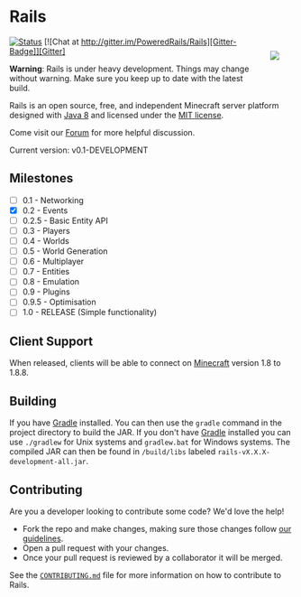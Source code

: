 Rails
=====
<img hspace='25' vspace='25' align="right" src="https://avatars2.githubusercontent.com/u/12877088?s=200">

[![Status][Travis-Badge]][Travis] [![Chat at http://gitter.im/PoweredRails/Rails][Gitter-Badge]][Gitter]

**Warning**: Rails is under heavy development. Things may change without warning. Make sure you keep up to date with the latest build.

Rails is an open source, free, and independent Minecraft server platform designed with [Java 8] and licensed under the [MIT license].

Come visit our [Forum] for more helpful discussion.

Current version: v0.1-DEVELOPMENT

## Milestones

- [ ] 0.1 - Networking
- [x] 0.2 - Events
- [ ] 0.2.5 - Basic Entity API
- [ ] 0.3 - Players
- [ ] 0.4 - Worlds
- [ ] 0.5 - World Generation
- [ ] 0.6 - Multiplayer
- [ ] 0.7 - Entities
- [ ] 0.8 - Emulation
- [ ] 0.9 - Plugins
- [ ] 0.9.5 - Optimisation
- [ ] 1.0 - RELEASE (Simple functionality)

## Client Support

When released, clients will be able to connect on [Minecraft] version 1.8 to 1.8.8.

## Building

If you have [Gradle] installed. You can then use the `gradle` command in the project directory
to build the JAR. If you don't have [Gradle] installed you can use `./gradlew` for Unix systems and
`gradlew.bat` for Windows systems. The compiled JAR can then be found in `/build/libs` labeled
`rails-vX.X.X-development-all.jar`.

## Contributing

Are you a developer looking to contribute some code? We'd love the help!
* Fork the repo and make changes, making sure those changes follow [our guidelines][Contributer].
* Open a pull request with your changes.
* Once your pull request is reviewed by a collaborator it will be merged.

See the [`CONTRIBUTING.md`][Contributer] file for more information on how to contribute to Rails.

[MIT license]: https://opensource.org/licenses/MIT
[Minecraft]: https://minecraft.net/
[Java 8]: http://www.oracle.com/technetwork/java/javase/overview/java8-2100321.html
[Gitter]: https://gitter.im/PoweredRails/Rails
[Gitter-Badge]: https://badges.gitter.im/Join%20Chat.svg
[Travis]: https://travis-ci.org/PoweredRails/Rails
[Travis-Badge]: https://travis-ci.org/PoweredRails/Rails.svg?branch=master
[Contributer]: CONTRIBUTING.md
[Forum]: http://forums.poweredrails.org
[Gradle]: https://www.gradle.org
